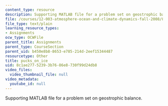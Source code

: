 ```yaml
---
content_type: resource
description: Supporting MATLAB file for a problem set on geostrophic balance.
file: /courses/12-003-atmosphere-ocean-and-climate-dynamics-fall-2008/8c1ae27752393b7686e8730f99d24db8_pucks_on_ice.m
file_type: text/plain
learning_resource_types:
- Assignments
ocw_type: OCWFile
parent_title: Assignments
parent_type: CourseSection
parent_uid: b450e8b8-8653-e785-214d-2eef15344487
resourcetype: Other
title: pucks_on_ice
uid: 8c1ae277-5239-3b76-86e8-730f99d24db8
video_files:
  video_thumbnail_file: null
video_metadata:
  youtube_id: null
---
```

Supporting MATLAB file for a problem set on geostrophic balance.

